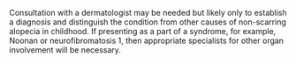 Consultation with a dermatologist may be needed but likely only to establish a diagnosis and distinguish the condition from other causes of non-scarring alopecia in childhood. If presenting as a part of a syndrome, for example, Noonan or neurofibromatosis 1, then appropriate specialists for other organ involvement will be necessary.